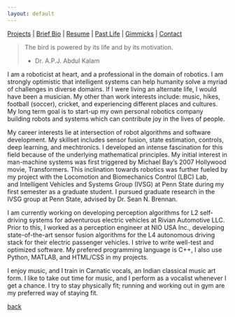 ```yaml
---
layout: default
---
```


<!-- Text can be **bold**, _italic_, or ~~strikethrough~~.
 -->

[Projects](./projects.html) | [Brief Bio](./bio.html) | [Resume](https://github.com/iamvarada/CV-Resume/blob/master/Krishna_Varadarajan__Resume.pdf) | [Past Life](http://pravegaracingvit.herokuapp.com/) | [Gimmicks](./gimmicks.html) | [Contact](./contacts.html)

> The bird is powered by its life and by its motivation.
> - Dr. A.P.J. Abdul Kalam

I am a roboticist at heart, and a professional in the domain of robotics. I am strongly optimistic that intelligent systems can help humanity solve a myriad of challenges in diverse domains. If I were living an alternate life, I would have been a musician. My other than work interests include: music, hikes, football (soccer), cricket, and experiencing different places and cultures. My long term goal is to start-up my own personal robotics company building robots and systems which can contribute joy in the lives of people.

My career interests lie at intersection of robot algorithms and software development. My skillset includes sensor fusion, state estimation, controls, deep learning, and mechtronics. I developed an intense fascination for this field because of the underlying mathematical principles. My initial interest in man-machine systems was first triggered by Michael Bay’s 2007 Hollywood movie, Transformers. This inclination towards robotics was further fueled by my project with the Locomotion and Biomechanics Control (LBC) Lab, and Intelligent Vehicles and Systems Group (IVSG) at Penn State during my first semester as a graduate student. I pursued graduate research in the IVSG group at Penn State, advised by Dr. Sean N. Brennan. 

I am currently working on developing perception algorithms for L2 self-driving systems for adventurous electric vehicles at Rivian Automotive LLC. Prior to this, I worked as a perception engineer at NIO USA Inc., developing state-of-the-art sensor fusion algorithms for the L4 autonomous driving stack for their electric passenger vehicles. I strive to write well-test and optimized software. My prefered programming language is C++, I also use Python, MATLAB, and HTML/CSS in my projects.

I enjoy music, and I train in Carnatic vocals, an Indian classical music art form. I like to take out time for music, and I perform as a vocalist whenever I get a chance. I try to stay physically fit; running and working out in gym are my preferred way of staying fit.

[back](./)